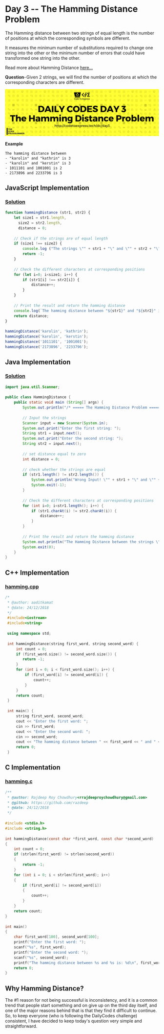 # Day 3 -- The Hamming Distance Problem

The Hamming distance between two strings of equal length is the number of positions at which the corresponding symbols are different.

It measures the minimum number of substitutions required to change one string into the other or the minimum number of errors that could have transformed one string into the other.

Read more about Hamming Distance [here…](https://en.wikipedia.org/wiki/Hamming_distance)

**Question**- Given 2 strings, we will find the number of positions at which the corresponding characters are different.

![Hamming](./cover.png)

**Example**

```
The hamming distance between
- "karolin" and "kathrin" is 3
- "karolin" and "kerstin" is 3
- 1011101 and 1001001 is 2
- 2173896 and 2233796 is 3
```

## JavaScript Implementation

### [Solution](./JavaScript/hamming.js)

```js
function hammingDistance (str1, str2) {
    let size1 = str1.length,
      size2 = str2.length,
      distance = 0;

    // Check if the strings are of equal length
    if (size1 !== size2) {
        console.log ("The strings \"" + str1 + "\" and \"" + str2 + "\" do not have equal lengths");
        return -1;
    }

    // Check the different characters at corresponding positions
    for (let i=0; i<size1; i++) {
        if (str1[i] !== str2[i]) {
            distance++;
        }
    }

    // Print the result and return the hamming distance
    console.log(`The hamming distance between "${str1}" and "${str2}" is ${distance}`);
    return distance;
}

hammingDistance('karolin', 'kathrin');
hammingDistance('karolin', 'kerstin');
hammingDistance('1011101', '1001001');
hammingDistance('2173896', '2233796');
```

## Java Implementation

### [Solution](./Java/HammingDistance.java)

```java
import java.util.Scanner;

public class HammingDistance {
    public static void main (String[] args) {
        System.out.println("/* ===== The Hamming Distance Problem ===== */");

        // Input the strings
        Scanner input = new Scanner(System.in);
        System.out.print("Enter the first string: ");
        String str1 = input.next();
        System.out.print("Enter the second string: ");
        String str2 = input.next();

        // set distance equal to zero
        int distance = 0;

        // check whether the strings are equal
        if (str1.length() != str2.length()) {
            System.out.println("Wrong Input! \"" + str1 + "\" and \"" + str2 + "\" are not of equal length");
            System.exit(-1);
        }

        // Check the different characters at corresponding positions
        for (int i=0; i<str1.length(); i++) {
            if (str1.charAt(i) != str2.charAt(i)) {
                distance++;
            }
        }

        // Print the result and return the hamming distance
        System.out.println("The Hamming Distance between the strings \"" + str1 + "\" and \"" + str2 + "\" is = " + distance);
        System.exit(0);
    }
}
```

## C++ Implementation

### [hamming.cpp](./C++/hamming.cpp)

```cpp
/*
 * @author: aaditkamat
 * @date: 24/12/2018
 */
 #include<iostream>
 #include<string>
 
 using namespace std;
 
 int hammingDistance(string first_word, string second_word) {
     int count = 0;
     if (first_word.size() != second_word.size()) {
        return -1;
     }
     for (int i = 0; i < first_word.size(); i++) {
         if (first_word[i] != second_word[i]) {
             count++;
         }
     }
     return count;
 }
 
 int main() {
     string first_word, second_word;
     cout << "Enter the first word: ";
     cin >> first_word;
     cout << "Enter the second word: ";
     cin >> second_word;
     cout << "The hamming distance between " << first_word << " and " << second_word << " is: " << hammingDistance(first_word, second_word) << endl;
     return 0;
 }
```

## C Implementation

### [hamming.c](./C/hamming.c)

```c
/**
 * @author: Rajdeep Roy Chowdhury<rrajdeeproychowdhury@gmail.com>
 * @github: https://github.com/razdeep
 * @date: 24/12/2018
 */

#include <stdio.h>
#include <string.h>

int hammingDistance(const char *first_word, const char *second_word)
{
    int count = 0;
    if (strlen(first_word) != strlen(second_word))
    {
        return -1;
    }
    for (int i = 0; i < strlen(first_word); i++)
    {
        if (first_word[i] != second_word[i])
        {
            count++;
        }
    }
    return count;
}

int main()
{
    char first_word[100], second_word[100];
    printf("Enter the first word: ");
    scanf("%s", first_word);
    printf("Enter the second word: ");
    scanf("%s", second_word);
    printf("The hamming distance between %s and %s is: %d\n", first_word, second_word, hammingDistance(first_word, second_word));
    return 0;
}
```
## Why Hamming Distance?

The #1 reason for not being successful is inconsistency, and it is a common trend that people start something and on give up on the third day itself, and one of the major reasons behind that is that they find it difficult to continue. 
So, to keep everyone (who is following the DailyCodes challenge) consistent, I have decided to keep today's question very simple and straightforward.